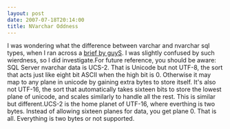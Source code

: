 ```yaml
---
layout: post
date: 2007-07-18T20:14:00
title: NVarchar Oddness
---
```


I was wondering what the difference between varchar and nvarchar sql
types, when I ran across a [brief by guyS][]. I was slightly confused by
such wierdness, so I did investigate.For future reference, you should be
aware: SQL Server nvarchar data is UCS-2. That is Unicode but not UTF-8,
the sort that acts just like eight bit ASCII when the high bit is 0.
Otherwise it may map to any plane in unicode by gaining extra bytes to
store itself. It's also not UTF-16, the sort that automatically takes
sixteen bits to store the lowest plane of unicode, and scales similarly
to handle all the rest. This is similar but different.UCS-2 is the home
planet of UTF-16, where everthing is two bytes. Instead of allowing
sixteen planes for data, you get plane 0. That is all. Everything is two
bytes or not supported.

  [brief by guyS]: http://weblogs.asp.net/guys/archive/2005/01/15/353550.aspx
